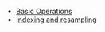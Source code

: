 * [Basic Operations](/time_series/basic.py)
* [Indexing and resampling](/time_series/indexing_and_resampling.py)
